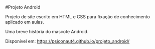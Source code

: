 #Projeto Android

Projeto de site escrito em HTML e CSS para fixação de conhecimento aplicado em aulas.

Uma breve história do mascote Android.

Disponível em: https://psiconaut4.github.io/projeto_android/